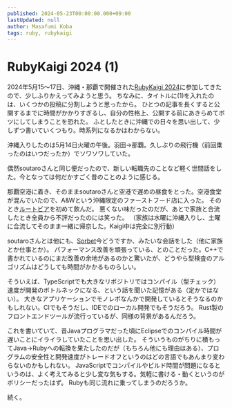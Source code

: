```yaml
---
published: 2024-05-23T00:00:00.000+09:00
lastUpdated: null
author: Masafumi Koba
tags: ruby, rubykaigi
---
```


# RubyKaigi 2024 (1)

2024年5月15〜17日、沖縄・那覇で開催された[RubyKaigi 2024](https://rubykaigi.org/2024/)に参加してきたので、少しふりかえってみようと思う。
ちなみに、タイトルに(1)を入れたのは、いくつかの投稿に分割しようと思ったから。
ひとつの記事を長くすると公開するまでに時間がかかりすぎるし、自分の性格上、公開する前にあきらめてボツにしてしまうことを恐れた。
ふとしたときに沖縄での日々を思い出して、少しずつ書いていくつもり。時系列になるかはわからない。

沖縄入りしたのは5月14日火曜の午後。羽田→那覇。久しぶりの飛行機（前回乗ったのはいつだったか）でソワソワしていた。

偶然soutaroさんと同じ便だったので、新しい転職先のことなど軽く世間話をした。今となっては何だかすごく昔のことのように感じる。

那覇空港に着き、そのままsoutaroさんと空港で遅めの昼食をとった。空港食堂が混んでいたので、A&Wという沖縄限定のファーストフード店に入った。
そのとき[ルートビア](https://ja.wikipedia.org/wiki/%E3%83%AB%E3%83%BC%E3%83%88%E3%83%93%E3%82%A2)を初めて飲んだ。
悪くない味だったのだが、あとで家族と合流したとき全員から不評だったのには笑った。
（家族は水曜に沖縄入りし、土曜に合流してそのまま一緒に帰京した。Kaigi中は完全に別行動）

soutaroさんとは他にも、[Sorbet](https://github.com/sorbet/sorbet)今どうですか、みたいな会話をした（他に家族とか仕事とか）。
パフォーマンス改善を頑張っている、とのことだった。C++で書かれているのにまだ改善の余地があるのかと驚いたが、どうやら型検査のアルゴリズムはどうしても時間がかかるものらしい。

そういえば、TypeScriptでも大きなリポジトリではコンパイル（型チェック）速度が開発のボトルネックになる、という話を聞いた記憶がある（定かではない）。
大きなアプリケーションでモノレポなんかで開発しているとそうなるのかもしれない。CIでもそうだし、IDEでのローカル開発でもそうだろう。
Rust製のフロントエンドツールが流行っているが、同様の背景があるんだろう。

これを書いていて、昔Javaプログラマだった頃にEclipseでのコンパイル時間が遅いことにイライラしていたことを思い出した。
そういうものがちりに積もってJava→Rubyへの転換を果たしたのだが（もちろん他にも理由はある）、プログラムの安全性と開発速度がトレードオフというのはどの言語でもあんまり変わらないのかもしれない。
JavaScriptでコンパイルやビルド時間が問題になるというのは、よく考えてみると少し変な気もする。気軽に書ける・動くというのがポリシーだったはず。
Rubyも同じ流れに乗ってしまうのだろうか。

続く。
